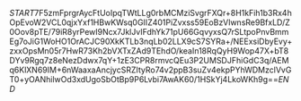 $START$7F5zmFprgrAycFtUoIpqTWtLLg0rbMCMziSvgrFXQr+8H1kFih1b3Rx4hOpEvoW2VCL0qjxYxf1HBwKWsq0GIIZ401PiZvxss59EoBzVlwnsRe9BfxLD/Z0Oov8pTE/79iR8yrPewI9Ncx7JklJvIFdhYk71pU66GqvyxsQ7rSLtpoPnvBmmEg7oJiG1WoHO1OrACJC90XkKTLb3nqLb02LLX9cS7SYRa+/NEExsiDbyEvy+zxxOpsMn05r7HwR73Kh2bVXTxZAd9TEhdO/keaIn18RqQyH9Wop47X+bT8DYv9Rgq7z8eNezDdwx7qY+1zE3CPR8rmvcQEu3P2UMSDJFhiGdC3q/AEMq6KlXN69IM+6nWaaxaAncjycSRZItyRo74v2ppB3suZv4ekpPYhWDMzclVvGT0+yOANhilwOd3xdUgoSbOtBp9P6Lvbi7AwAK60/1HSkYj4LkoWKh9g==$END$